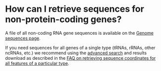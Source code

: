 # How can I retrieve sequences for non-protein-coding genes?
<!-- pombase_categories: Finding data -->

A file of all non-coding RNA gene sequences is available on the 
[Genome sequences page](/downloads/genome-datasets).

If you need sequences for all genes of a single type (tRNAs, rRNAs,
other ncRNAs, etc.) we recommend using the [advanced search](/query)
and results download as described in the 
[FAQ on retrieving sequence coordinates for all features of a particular type](/faq/how-can-i-retrieve-sequence-coordinates-for-all-features-of-a-particular-type).


